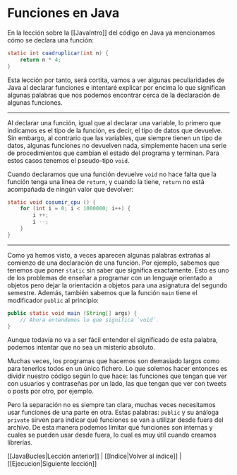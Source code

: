 # Funciones en Java

En la lección sobre la [[JavaIntro]] del código en Java ya mencionamos cómo se declara una función:

```java
static int cuadruplicar(int n) {
	return n * 4;
}
```

Esta lección por tanto, será cortita, vamos a ver algunas peculiaridades de Java al declarar funciones e intentaré explicar por encima lo que significan algunas palabras que nos podemos encontrar cerca de la declaración de algunas funciones.

---
Al declarar una función, igual que al declarar una variable, lo primero que indicamos es el tipo de la función, es decir, el tipo de datos que devuelve. Sin embargo, al contrario que las variables, que siempre tienen un tipo de datos, algunas funciones no devuelven nada, simplemente hacen una serie de procedimientos que cambian el estado del programa y terminan. Para estos casos tenemos el pseudo-tipo `void`.

Cuando declaramos que una función devuelve `void` no hace falta que la función tenga una linea de `return`, y cuando la tiene, `return` no está acompañada de ningún valor que devolver:

```java 
static void cosumir_cpu () {
	for (int i = 0; i < 1000000; i++) {
		i ++;
		i --;
	}
}
```

---
Como ya hemos visto, a veces aparecen algunas palabras extrañas al comienzo de una declaración de una función. Por ejemplo, sabemos que tenemos que poner `static` sin saber que significa exactamente. Esto es uno de los problemas de enseñar a programar con un lenguaje orientado a objetos pero dejar la orientación a objetos para una asignatura del segundo semestre. Además, también sabemos que la función `main` tiene el modificador `public` al principio:

```java
public static void main (String[] args) {
    // Ahora entendemos lo que significa `void`.
}
```

Aunque todavía no va a ser fácil entender el significado de esta palabra, podemos intentar que no sea un misterio absoluto.

Muchas veces, los programas que hacemos son demasiado largos como para tenerlos todos en un único fichero. Lo que solemos hacer entonces es dividir nuestro código según lo que hace: las funciones que tengan que ver con usuarios y contraseñas por un lado, las que tengan que ver con tweets o posts por otro, por ejemplo.

Pero la separación no es siempre tan clara, muchas veces necesitamos usar funciones de una parte en otra. Estas palabras: `public` y su análoga `private` sirven para indicar qué funciones se van a utilizar desde fuera del archivo. De esta manera podemos limitar qué funciones son internas y cuales se pueden usar desde fuera, lo cual es muy útil cuando creamos librerías.


[[JavaBucles|Lección anterior]] | [[Indice|Volver al índice]] | [[Ejecucion|Siguiente lección]]